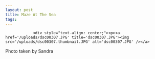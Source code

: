 ```yaml
---
layout: post
title: Maze At The Sea
tags:
---
```



                <div style="text-align: center;"><p><a href='/uploads/dsc00307.JPG' title='dsc00307.JPG'><img src='/uploads/dsc00307.thumbnail.JPG' alt='dsc00307.JPG' /></a>

Photo taken by Sandra</div>
